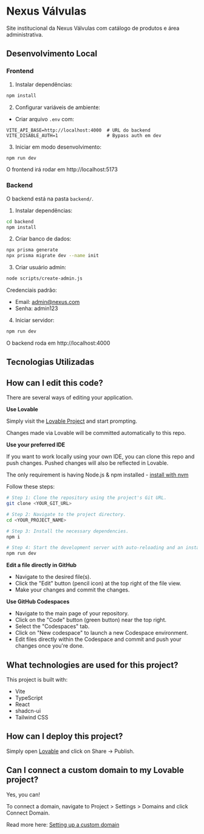 # Nexus Válvulas

Site institucional da Nexus Válvulas com catálogo de produtos e área administrativa.

## Desenvolvimento Local

### Frontend

1. Instalar dependências:
```bash
npm install
```

2. Configurar variáveis de ambiente:
- Criar arquivo `.env` com:
```
VITE_API_BASE=http://localhost:4000  # URL do backend
VITE_DISABLE_AUTH=1                  # Bypass auth em dev
```

3. Iniciar em modo desenvolvimento:
```bash
npm run dev
```

O frontend irá rodar em http://localhost:5173

### Backend

O backend está na pasta `backend/`. 

1. Instalar dependências:
```bash
cd backend
npm install
```

2. Criar banco de dados:
```bash
npx prisma generate
npx prisma migrate dev --name init
```

3. Criar usuário admin:
```bash
node scripts/create-admin.js
```
Credenciais padrão:
- Email: admin@nexus.com
- Senha: admin123

4. Iniciar servidor:
```bash
npm run dev
```

O backend roda em http://localhost:4000

## Tecnologias Utilizadas

## How can I edit this code?

There are several ways of editing your application.

**Use Lovable**

Simply visit the [Lovable Project](https://lovable.dev/projects/eae600b1-8112-4cab-b2f1-ccfab94ddb86) and start prompting.

Changes made via Lovable will be committed automatically to this repo.

**Use your preferred IDE**

If you want to work locally using your own IDE, you can clone this repo and push changes. Pushed changes will also be reflected in Lovable.

The only requirement is having Node.js & npm installed - [install with nvm](https://github.com/nvm-sh/nvm#installing-and-updating)

Follow these steps:

```sh
# Step 1: Clone the repository using the project's Git URL.
git clone <YOUR_GIT_URL>

# Step 2: Navigate to the project directory.
cd <YOUR_PROJECT_NAME>

# Step 3: Install the necessary dependencies.
npm i

# Step 4: Start the development server with auto-reloading and an instant preview.
npm run dev
```

**Edit a file directly in GitHub**

- Navigate to the desired file(s).
- Click the "Edit" button (pencil icon) at the top right of the file view.
- Make your changes and commit the changes.

**Use GitHub Codespaces**

- Navigate to the main page of your repository.
- Click on the "Code" button (green button) near the top right.
- Select the "Codespaces" tab.
- Click on "New codespace" to launch a new Codespace environment.
- Edit files directly within the Codespace and commit and push your changes once you're done.

## What technologies are used for this project?

This project is built with:

- Vite
- TypeScript
- React
- shadcn-ui
- Tailwind CSS

## How can I deploy this project?

Simply open [Lovable](https://lovable.dev/projects/eae600b1-8112-4cab-b2f1-ccfab94ddb86) and click on Share -> Publish.

## Can I connect a custom domain to my Lovable project?

Yes, you can!

To connect a domain, navigate to Project > Settings > Domains and click Connect Domain.

Read more here: [Setting up a custom domain](https://docs.lovable.dev/tips-tricks/custom-domain#step-by-step-guide)
